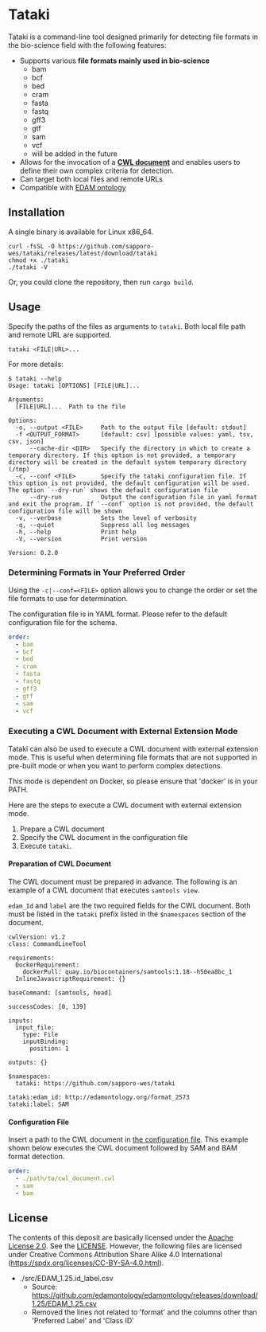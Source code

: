 # Tataki

Tataki is a command-line tool designed primarily for detecting file formats in the bio-science field with the following features:

- Supports various **file formats mainly used in bio-science**
  - bam
  - bcf
  - bed
  - cram
  - fasta
  - fastq
  - gff3
  - gtf
  - sam
  - vcf
  - will be added in the future
- Allows for the invocation of a [**CWL document**](https://www.commonwl.org/) and enables users to define their own complex criteria for detection.
- Can target both local files and remote URLs
- Compatible with [EDAM ontology](https://edamontology.org/page)

## Installation

A single binary is available for Linux x86_64.

```shell
curl -fsSL -O https://github.com/sapporo-wes/tataki/releases/latest/download/tataki
chmod +x ./tataki
./tataki -V
```

Or, you could clone the repository, then run `cargo build`.

## Usage

Specify the paths of the files as arguments to `tataki`. Both local file path and remote URL are supported.

```shell
tataki <FILE|URL>...
```

For more details:

```shell
$ tataki --help
Usage: tataki [OPTIONS] [FILE|URL]...

Arguments:
  [FILE|URL]...  Path to the file

Options:
  -o, --output <FILE>     Path to the output file [default: stdout]
  -f <OUTPUT_FORMAT>      [default: csv] [possible values: yaml, tsv, csv, json]
      --cache-dir <DIR>   Specify the directory in which to create a temporary directory. If this option is not provided, a temporary directory will be created in the default system temporary directory (/tmp)
  -c, --conf <FILE>       Specify the tataki configuration file. If this option is not provided, the default configuration will be used. The option `--dry-run` shows the default configuration file
      --dry-run           Output the configuration file in yaml format and exit the program. If `--conf` option is not provided, the default configuration file will be shown
  -v, --verbose           Sets the level of verbosity
  -q, --quiet             Suppress all log messages
  -h, --help              Print help
  -V, --version           Print version

Version: 0.2.0
```

### Determining Formats in Your Preferred Order

Using the `-c|--conf=<FILE>` option allows you to change the order or set the file formats to use for determination.

The configuration file is in YAML format. Please refer to the default configuration file for the schema.

```yaml
order:
  - bam
  - bcf
  - bed
  - cram
  - fasta
  - fastq
  - gff3
  - gtf
  - sam
  - vcf
```

### Executing a CWL Document with External Extension Mode

Tataki can also be used to execute a CWL document with external extension mode. This is useful when determining file formats that are not supported in pre-built mode or when you want to perform complex detections.

This mode is dependent on Docker, so please ensure that 'docker' is in your PATH.

Here are the steps to execute a CWL document with external extension mode.

1. Prepare a CWL document
2. Specify the CWL document in the configuration file
3. Execute `tataki`.

#### Preparation of CWL Document

The CWL document must be prepared in advance. The following is an example of a CWL document that executes `samtools view`.

`edam_Id` and `label` are the two required fields for the CWL document. Both must be listed in the `tataki` prefix listed in the `$namespaces` section of the document.

```cwl
cwlVersion: v1.2
class: CommandLineTool

requirements:
  DockerRequirement:
    dockerPull: quay.io/biocontainers/samtools:1.18--h50ea8bc_1
  InlineJavascriptRequirement: {}

baseCommand: [samtools, head]

successCodes: [0, 139]

inputs:
  input_file:
    type: File
    inputBinding:
      position: 1

outputs: {}

$namespaces:
  tataki: https://github.com/sapporo-wes/tataki
  
tataki:edam_id: http://edamontology.org/format_2573
tataki:label: SAM
```

#### Configuration File

Insert a path to the CWL document in [the configuration file](#determining-formats-in-your-preferred-order). This example shown below executes the CWL document followed by SAM and BAM format detection.

```yaml
order:
  - ./path/to/cwl_document.cwl
  - sam
  - bam
```

## License

The contents of this deposit are basically licensed under the [Apache License 2.0](https://www.apache.org/licenses/LICENSE-2.0). See the [LICENSE](https://github.com/sapporo-wes/tataki/blob/main/LICENSE).
However, the following files are licensed under Creative Commons Attribution Share Alike 4.0 International (<https://spdx.org/licenses/CC-BY-SA-4.0.html>).

- ./src/EDAM_1.25.id_label.csv
  - Source: <https://github.com/edamontology/edamontology/releases/download/1.25/EDAM_1.25.csv>
  - Removed the lines not related to 'format' and the columns other than 'Preferred Label' and 'Class ID'
